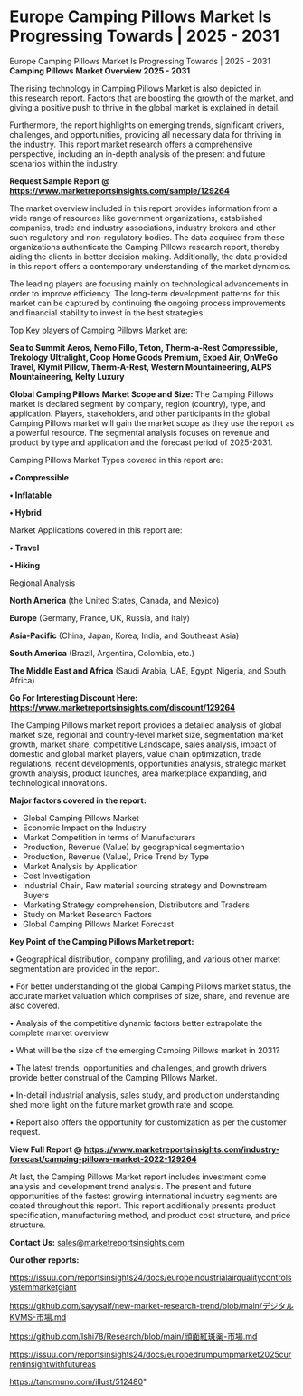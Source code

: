# Europe Camping Pillows Market Is Progressing Towards | 2025 - 2031
Europe Camping Pillows Market Is Progressing Towards | 2025 - 2031
<Strong> Camping Pillows Market Overview 2025 - 2031</strong>

The rising technology in Camping Pillows Market is also depicted in this research report. Factors that are boosting the growth of the market, and giving a positive push to thrive in the global market is explained in detail.

Furthermore, the report highlights on emerging trends, significant drivers, challenges, and opportunities, providing all necessary data for thriving in the industry. This report market research offers a comprehensive perspective, including an in-depth analysis of the present and future scenarios within the industry.

<strong>Request Sample Report @ <a href=https://www.marketreportsinsights.com/sample/129264>https://www.marketreportsinsights.com/sample/129264</a></strong>

The market overview included in this report provides information from a wide range of resources like government organizations, established companies, trade and industry associations, industry brokers and other such regulatory and non-regulatory bodies. The data acquired from these organizations authenticate the Camping Pillows research report, thereby aiding the clients in better decision making. Additionally, the data provided in this report offers a contemporary understanding of the market dynamics.

The leading players are focusing mainly on technological advancements in order to improve efficiency. The long-term development patterns for this market can be captured by continuing the ongoing process improvements and financial stability to invest in the best strategies.

Top Key players of Camping Pillows Market are:

<strong>Sea to Summit Aeros, Nemo Fillo, Teton, Therm-a-Rest Compressible, Trekology Ultralight, Coop Home Goods Premium, Exped Air, OnWeGo Travel, Klymit Pillow, Therm-A-Rest, Western Mountaineering, ALPS Mountaineering, Kelty Luxury</strong>

<strong><b>Global Camping Pillows Market Scope and Size:</b></strong>
The Camping Pillows market is declared segment by company, region (country), type, and application. Players, stakeholders, and other participants in the global Camping Pillows market will gain the market scope as they use the report as a powerful resource. The segmental analysis focuses on revenue and product by type and application and the forecast period of 2025-2031.

Camping Pillows Market Types covered in this report are:

<strong>• Compressible

• Inflatable

• Hybrid</strong>

Market Applications covered in this report are:

<strong>• Travel

• Hiking</strong> 

Regional Analysis

<strong>North America</strong> (the United States, Canada, and Mexico)

<strong>Europe</strong> (Germany, France, UK, Russia, and Italy)

<strong>Asia-Pacific</strong> (China, Japan, Korea, India, and Southeast Asia)

<strong>South America</strong> (Brazil, Argentina, Colombia, etc.)

<strong>The Middle East and Africa</strong> (Saudi Arabia, UAE, Egypt, Nigeria, and South Africa)

<strong>Go For Interesting Discount Here: <a href=https://www.marketreportsinsights.com/discount/129264>https://www.marketreportsinsights.com/discount/129264</a></strong>

The Camping Pillows market report provides a detailed analysis of global market size, regional and country-level market size, segmentation market growth, market share, competitive Landscape, sales analysis, impact of domestic and global market players, value chain optimization, trade regulations, recent developments, opportunities analysis, strategic market growth analysis, product launches, area marketplace expanding, and technological innovations.

<strong><b>Major factors covered in the report:</b></strong>
<ul>
  <li>Global Camping Pillows Market </li>
  <li>Economic Impact on the Industry</li>
  <li>Market Competition in terms of Manufacturers</li>
  <li>Production, Revenue (Value) by geographical segmentation</li>
  <li>Production, Revenue (Value), Price Trend by Type</li>
  <li>Market Analysis by Application</li>
  <li>Cost Investigation</li>
  <li>Industrial Chain, Raw material sourcing strategy and Downstream Buyers</li>
  <li>Marketing Strategy comprehension, Distributors and Traders</li>
  <li>Study on Market Research Factors</li>
  <li>Global Camping Pillows Market Forecast</li>
</ul>

<strong><b>Key Point of the Camping Pillows Market report:</b></strong>

• Geographical distribution, company profiling, and various other market segmentation are provided in the report.

• For better understanding of the global Camping Pillows market status, the accurate market valuation which comprises of size, share, and revenue are also covered.

• Analysis of the competitive dynamic factors better extrapolate the complete market overview

• What will be the size of the emerging Camping Pillows market in 2031?

• The latest trends, opportunities and challenges, and growth drivers provide better construal of the Camping Pillows Market.

• In-detail industrial analysis, sales study, and production understanding shed more light on the future market growth rate and scope.

• Report also offers the opportunity for customization as per the customer request.

<strong><b>View Full Report @ <a href=https://www.marketreportsinsights.com/industry-forecast/camping-pillows-market-2022-129264>https://www.marketreportsinsights.com/industry-forecast/camping-pillows-market-2022-129264</a></b></strong>


At last, the Camping Pillows Market report includes investment come analysis and development trend analysis. The present and future opportunities of the fastest growing international industry segments are coated throughout this report. This report additionally presents product specification, manufacturing method, and product cost structure, and price structure.

<strong>Contact Us:</strong>
sales@marketreportsinsights.com

<strong>Our other reports:</strong>

<a href=https://issuu.com/reportsinsights24/docs/europeindustrialairqualitycontrolsystemmarketgiant>https://issuu.com/reportsinsights24/docs/europeindustrialairqualitycontrolsystemmarketgiant</a>

<a href=https://github.com/sayysaif/new-market-research-trend/blob/main/デジタルKVMS-市場.md>https://github.com/sayysaif/new-market-research-trend/blob/main/デジタルKVMS-市場.md</a>

<a href=https://github.com/Ishi78/Research/blob/main/顔面紅斑薬-市場.md>https://github.com/Ishi78/Research/blob/main/顔面紅斑薬-市場.md</a>

<a href=https://issuu.com/reportsinsights24/docs/europedrumpumpmarket2025currentinsightwithfutureas>https://issuu.com/reportsinsights24/docs/europedrumpumpmarket2025currentinsightwithfutureas</a>

<a href=https://tanomuno.com/illust/512480>https://tanomuno.com/illust/512480</a>"
